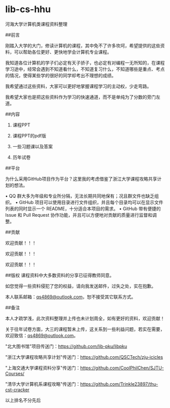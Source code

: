# lib-cs-hhu

河海大学计算机类课程资料整理


##前言

刚踏入大学的大门，修读计算机的课程，其中免不了许多坎坷，希望提供的这些资料，可以帮助各位更好、更快地学会计算机专业课程。

我知道各位计算机的学子们必定有天子骄子，也必定有对编程一无所知的，在课程学习途中，经常会遇到不知道看什么，不知道复习什么，不知道哪些是重点、考点的情况，使得某些学的很好的同学却考出不理想的成绩。

我希望通过这些资料，大家可以更好地掌握课程学习的主动权，少走弯路。

我希望大家也是把这些资料作为学习的快速通道，而不是单纯为了分数的旁门左道。


##内容

1. 课程PPT

2. 课程PPT的pdf版

3. 一些习题课以及答案

4. 历年试卷


##平台

为什么采用GitHub项目作为平台？这里我的考虑借鉴了浙江大学课程攻略共享计划的想法。

• QQ 群大多为年级和专业所分隔，无法长期共同地保有；况且群文件也缺乏组织。
• GitHub 项目可以使用目录进行文件组织，并且每个目录均可以在显示文件列表的同时显示一个 README，十分适合本项目的需求。
• GitHub 带有便捷的 Issue 和 Pull Request 协作功能，并且可以方便地对贡献的质量进行监督和调整。


##贡献

欢迎贡献！！！

欢迎贡献！！！

欢迎贡献！！！


##版权
课程资料中大多数资料的分享已征得教师同意。

如您觉得一些资料侵犯了您的权益，请向我发送邮件，过失之处，实在抱歉。

本人联系邮箱：qs4869@outlook.com，恕不接受其它联系方式。


##备注

本人才疏学浅，此次资料整理并上传也未计划周全，如有更好的资料，欢迎贡献！

关于往年试卷方面，大三的课程暂未上传，这关系到一些利益问题，若实在需要，欢迎致信：qs4869@outlook.com。

"北大图书馆"项目传送门：https://github.com/lib-pku/libpku

"浙江大学课程攻略共享计划"传送门：https://github.com/QSCTech/zju-icicles

"上海交通大学课程资料分享"传送门：https://github.com/CoolPhilChen/SJTU-Courses/

"清华大学计算机系课程攻略"传送门：https://github.com/Trinkle23897/thu-cst-cracker

以上排名不分先后
